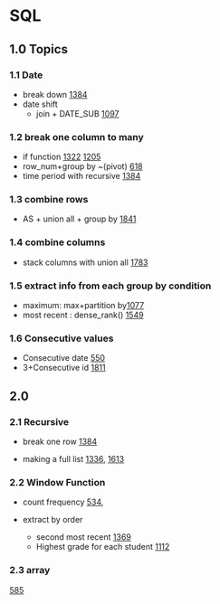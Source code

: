 # SQL

## 1.0 Topics
### 1.1 Date
* break down [1384](1301-1700/1384Total_sales_amount_by_year.sql)
* date shift
  + join + DATE_SUB [1097](1001-1300/1097.Game_play_analysi_V.sql)

### 1.2 break one column to many
  + if function [1322](1301-1700/1322.Ads_performance.sql) [1205](1001-1300/1205.Monthly_transction_ii.sql)
  + row_num+group by ~(pivot) [618](100-1000/618.Students_report_by_geography.sql)
  + time period with recursive [1384](1301-1700/1384Total_sales_amount_by_year.sql)

### 1.3 combine rows
  + AS + union all + group by [1841](1701-2000/1841.League_statistics.sql)

### 1.4 combine columns
  + stack columns with union all [1783](1301-1700/1783.Grand_Slam_Titles.sql)

### 1.5 extract info from each group by condition
  + maximum: max+partition by[1077](1001-1300/1077.Project_employee_ii.sql)
  + most recent : dense_rank() [1549](1301-1700/1549.The_most_recent_orders_for_each_product.sql)

### 1.6 Consecutive values
  +  Consecutive date [550](100-1000/550.Game_play_analysis_IV.sql)
  +  3+Consecutive id [1811](1701-2000/1811.Find_interview_candidates.sql)



## 2.0
### 2.1 Recursive
* break one row [1384](1301-1700/1384Total_sales_amount_by_year.sql)

* making a full list [1336](1301-1700/1336.Number_of_trans.sql), [1613](1301-1700/1613.Find_the_missing_ids.sql)

### 2.2 Window Function

* count frequency [534](100-1000/534Game_play_analysis.sql),

* extract by order
  + second most recent [1369](1301-1700/1369.Get_the_second_most_recent_activity.sql)
  + Highest grade for each student [1112](1001-1300/1112Highest_grade_for_each_student.sql)

### 2.3 array
  [585](100-1000/585.Investment_in_2016.sql)
